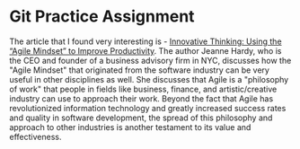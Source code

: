 # Git Practice Assignment

The article that I found very interesting is - [Innovative Thinking: Using the “Agile Mindset” to Improve Productivity](https://www.business2community.com/business-innovation/innovative-thinking-using-the-agile-mindset-to-improve-productivity-02168881). The author Jeanne Hardy, who is the CEO and founder of a business advisory firm in NYC, discusses how the "Agile Mindset" that originated from the software industry can be very useful in other disciplines as well. She discusses that Agile is a "philosophy of work" that people in fields like business, finance, and artistic/creative industry can use to approach their work. Beyond the fact that Agile has revolutionized information technology and greatly increased success rates and quality in software development, the spread of this philosophy and approach to other industries is another testament to its value and effectiveness. 
